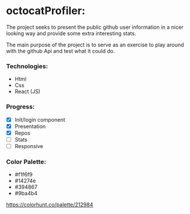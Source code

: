 ﻿# octocatProfiler:
The project seeks to present the public github user information in a nicer looking way and provide some extra interesting stats.

The main purpose of the project is to serve as an exercise to play around with the github Api and test what it could do.

### Technologies:
- Html
- Css
- React (JS)

### Progress:

- [x] Init/login component
- [x] Presentation
- [x] Repos
- [ ] Stats
- [ ] Responsive

### Color Palette:
- #f1f6f9
- #14274e
- #394867
- #9ba4b4

https://colorhunt.co/palette/212984